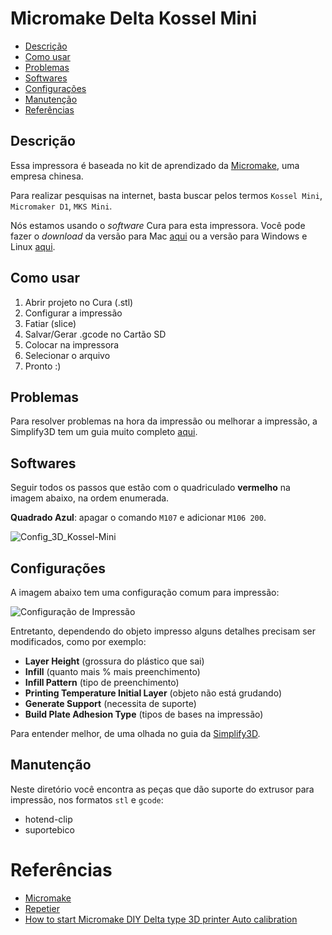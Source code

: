 # Micromake Delta Kossel Mini

* [Descrição](#descrição)
* [Como usar](#como-usar)
* [Problemas](#problemas)
* [Softwares](#softwares)
* [Configurações](#configurações)
* [Manutenção](#manutenção)
* [Referências](#referências)

## Descrição

Essa impressora é baseada no kit de aprendizado da [Micromake](http://www.micromake.org/), uma empresa chinesa.

Para realizar pesquisas na internet, basta buscar pelos termos `Kossel Mini`, `Micromaker D1`, `MKS Mini`.

Nós estamos usando o *software* Cura para esta impressora. Você pode fazer o *download* da versão para Mac [aqui](https://drive.google.com/file/d/0B8ssrRNKTrw_SEViX2hucmZJNXM/view?usp=sharing) ou a versão para Windows e Linux [aqui](https://ultimaker.com/en/products/ultimaker-cura-software).

## Como usar

1. Abrir projeto no Cura (.stl)
2. Configurar a impressão
3. Fatiar (slice)
4. Salvar/Gerar .gcode no Cartão SD
5. Colocar na impressora
6. Selecionar o arquivo
7. Pronto :)

## Problemas

Para resolver problemas na hora da impressão ou melhorar a impressão, a Simplify3D tem um guia muito completo [aqui](https://www.simplify3d.com/support/print-quality-troubleshooting/).

## Softwares

Seguir todos os passos que estão com o quadriculado **vermelho** na imagem abaixo, na ordem enumerada.

**Quadrado Azul**: apagar o comando `M107` e adicionar `M106 200`.

![Config_3D_Kossel-Mini](https://raw.githubusercontent.com/fablabjoinville/playbook/master/equipamentos/impressora-3d-delta-kossel-mini/Config_3D_Kossel-Mini.png)

## Configurações

A imagem abaixo tem uma configuração comum para impressão:

![Configuração de Impressão](https://raw.githubusercontent.com/fablabjoinville/playbook/master/equipamentos/impressora-3d-delta-kossel-mini/Config_Impressao_3D_Kossel-Mini.png)

Entretanto, dependendo do objeto impresso alguns detalhes precisam ser modificados, como por exemplo:

* **Layer Height** (grossura do plástico que sai)
* **Infill** (quanto mais % mais preenchimento)
* **Infill Pattern** (tipo de preenchimento)
* **Printing Temperature Initial Layer** (objeto não está grudando)
* **Generate Support** (necessita de suporte)
* **Build Plate Adhesion Type** (tipos de bases na impressão)

Para entender melhor, de uma olhada no guia da [Simplify3D](https://www.simplify3d.com/support/print-quality-troubleshooting/).

## Manutenção

Neste diretório você encontra as peças que dão suporte do extrusor para impressão, nos formatos `stl` e `gcode`:

* hotend-clip
* suportebico

# Referências

* [Micromake](http://www.micromake.org/)
* [Repetier](https://www.repetier.com/)
* [How to start Micromake DIY Delta type 3D printer Auto calibration](https://www.youtube.com/watch?v=4H4AJsgLzyw)

